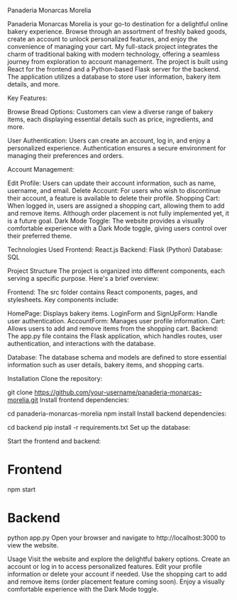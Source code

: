 Panaderia Monarcas Morelia

Panaderia Monarcas Morelia is your go-to destination for a delightful online bakery experience. Browse through an assortment of freshly baked goods, create an account to unlock personalized features, and enjoy the convenience of managing your cart. My full-stack project integrates the charm of traditional baking with modern technology, offering a seamless journey from exploration to account management. The project is built using React for the frontend and a Python-based Flask server for the backend. The application utilizes a database to store user information, bakery item details, and more.

Key Features:

Browse Bread Options: Customers can view a diverse range of bakery items, each displaying essential details such as price, ingredients, and more.

User Authentication: Users can create an account, log in, and enjoy a personalized experience. Authentication ensures a secure environment for managing their preferences and orders.

Account Management:

Edit Profile: Users can update their account information, such as name, username, and email.
Delete Account: For users who wish to discontinue their account, a feature is available to delete their profile.
Shopping Cart: When logged in, users are assigned a shopping cart, allowing them to add and remove items. Although order placement is not fully implemented yet, it is a future goal.
Dark Mode Toggle: The website provides a visually comfortable experience with a Dark Mode toggle, giving users control over their preferred theme.



Technologies Used
Frontend: React.js
Backend: Flask (Python)
Database: SQL

Project Structure
The project is organized into different components, each serving a specific purpose. Here's a brief overview:

Frontend: The src folder contains React components, pages, and stylesheets. Key components include:

HomePage: Displays bakery items.
LoginForm and SignUpForm: Handle user authentication.
AccountForm: Manages user profile information.
Cart: Allows users to add and remove items from the shopping cart.
Backend: The app.py file contains the Flask application, which handles routes, user authentication, and interactions with the database.

Database: The database schema and models are defined to store essential information such as user details, bakery items, and shopping carts.

Installation
Clone the repository:

git clone https://github.com/your-username/panaderia-monarcas-morelia.git
Install frontend dependencies:


cd panaderia-monarcas-morelia
npm install
Install backend dependencies:

cd backend
pip install -r requirements.txt
Set up the database:


Start the frontend and backend:

# Frontend
npm start

# Backend
python app.py
Open your browser and navigate to http://localhost:3000 to view the website.

Usage
Visit the website and explore the delightful bakery options.
Create an account or log in to access personalized features.
Edit your profile information or delete your account if needed.
Use the shopping cart to add and remove items (order placement feature coming soon).
Enjoy a visually comfortable experience with the Dark Mode toggle.
